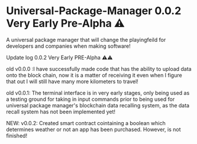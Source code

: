 # Universal-Package-Manager 0.0.2 Very Early Pre-Alpha ⚠
A universal package manager that will change the playingfeild for developers and companies when making software!

Update log 0.0.2 Very Early PRE-Alpha ⚠⚠

old v0.0.0 :I have successfully made code that has the ability to upload data onto the block chain, now it is a matter of receiving it even when I figure that out I will still have many more kilometers to travel!

old v0.0.1: The terminal interface is in very early stages, only being used as a testing ground for taking in input commands prior to being used for universal package manager's blockchain data recalling system, as the data recall system has not been implemented yet!

NEW: v0.0.2: Created smart contract cointaining a boolean which determines weather or not an app has been purchased. However, is not finished!
